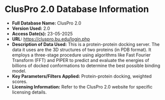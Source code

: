 # ClusPro 2.0 Database Information

* **Full Database Name:** ClusPro 2.0
* **Version Used:** 2.0 
* **Access Date(s):** 23-05-2025
* **URL:** https://cluspro.bu.edu/login.php 
* **Description of Data Used:** This is a protein-protein docking server. The data it uses are the 3D structures of two proteins (in PDB format). It employs a three-stage procedure using algorithms like Fast Fourier Transform (FFT) and PIPER to predict and evaluate the energies of billions of docked conformations to determine the best possible binding model.
* **Key Parameters/Filters Applied:** Protein-protein docking, weighted scores.
* **Licensing Information:** Refer to the ClusPro 2.0 website for specific licensing details.

